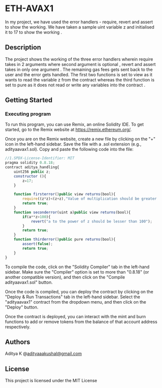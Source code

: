 # ETH-AVAX1

In my project, we have used the error handlers - require, revert and assert to show the working. We have taken a sample uint variable z and initialised it to 17 to show the working .

## Description

The project shows the working of the three error handlers wherein require takes in 2 arguments where second argument is optional , revert and assert takes in only one argument . The remaining gas fees gets sent back to the user and the error gets handled. The first two functions is set to view as it wants to read the variable z from the contract whereas the third function is set to pure as it does not read or write any variables into the contract .

## Getting Started

### Executing program

To run this program, you can use Remix, an online Solidity IDE. To get started, go to the Remix website at https://remix.ethereum.org/.

Once you are on the Remix website, create a new file by clicking on the "+" icon in the left-hand sidebar. Save the file with a .sol extension (e.g., adityaavax1.sol). Copy and paste the following code into the file:

```javascript
//1.SPDX-License-Identifier: MIT
pragma solidity 0.8.18;
contract aditya_handling{
    uint256 public z;
    constructor (){
        z=17;
    }
   
    function firsterror()public view returns(bool){
        require((z*z)<(z+z),"Value of multiplication should be greater than addition");
        return true;
    }
    function seconderror(uint a)public view returns(bool){
        if(a**z>100){
            revert("a to the power of z should be lesser than 100");
        }
        return true;
    }
    function thirderror()public pure returns(bool){
        assert(false);
        return true;
    }
}
```

To compile the code, click on the "Solidity Compiler" tab in the left-hand sidebar. Make sure the "Compiler" option is set to more than "0.8.18" (or another compatible version), and then click on the "Compile adityaavax1.sol" button.

Once the code is compiled, you can deploy the contract by clicking on the "Deploy & Run Transactions" tab in the left-hand sidebar. Select the "adityaavax1" contract from the dropdown menu, and then click on the "Deploy" button.

Once the contract is deployed, you can interact with the mint and burn functions to add or remove tokens from the balance of that account address respectively.

## Authors

Aditya K
@adityaaakushal@gmail.com


## License

This project is licensed under the MIT License
